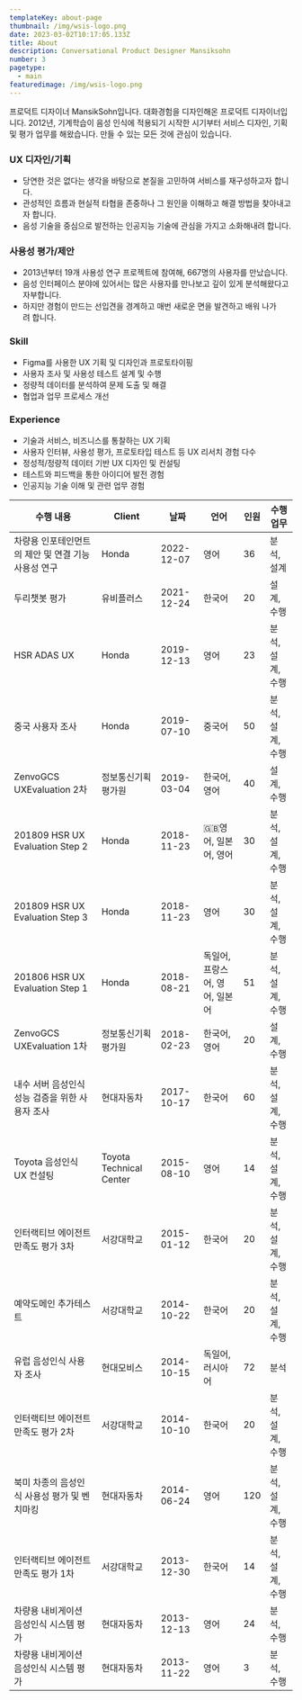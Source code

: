 ```yaml
---
templateKey: about-page
thumbnail: /img/wsis-logo.png
date: 2023-03-02T10:17:05.133Z
title: About
description: Conversational Product Designer Mansiksohn
number: 3
pagetype:
  - main
featuredimage: /img/wsis-logo.png
---
```


프로덕트 디자이너 MansikSohn입니다.
대화경험을 디자인해온 프로덕트 디자이너입니다. 2012년, 기계학습이 음성 인식에 적용되기 시작한 시기부터 서비스 디자인, 기획 및 평가 업무를 해왔습니다.
만들 수 있는 모든 것에 관심이 있습니다.

### UX 디자인/기획
- 당연한 것은 없다는 생각을 바탕으로 본질을 고민하여 서비스를 재구성하고자 합니다.
- 관성적인 흐름과 현실적 타협을 존중하나 그 원인을 이해하고 해결 방법을 찾아내고자 합니다.
- 음성 기술을 중심으로 발전하는 인공지능 기술에 관심을 가지고 소화해내려 합니다.

### 사용성 평가/제안
- 2013년부터 19개 사용성 연구 프로젝트에 참여해, 667명의 사용자를 만났습니다.
- 음성 인터페이스 분야에 있어서는 많은 사용자를 만나보고 깊이 있게 분석해왔다고 자부합니다.
- 하지만 경험이 만드는 선입견을 경계하고 매번 새로운 면을 발견하고 배워 나가려 합니다.

### Skill

- Figma를 사용한 UX 기획 및 디자인과 프로토타이핑
- 사용자 조사 및 사용성 테스트 설계 및 수행
- 정량적 데이터를 분석하여 문제 도출 및 해결
- 협업과 업무 프로세스 개선

### Experience

- 기술과 서비스, 비즈니스를 통찰하는 UX 기획
- 사용자 인터뷰, 사용성 평가, 프로토타입 테스트 등 UX 리서치 경험 다수
- 정성적/정량적 데이터 기반 UX 디자인 및 컨설팅
- 테스트와 피드백을 통한 아이디어 발전 경험
- 인공지능 기술 이해 및 관련 업무 경험

| 수행 내용 | Client | 날짜 | 언어 | 인원 | 수행 업무 |
| --- | --- | --- | --- | --- | --- |
| 차량용 인포테인먼트의 제안 및 연결 기능 사용성 연구 | Honda | 2022-12-07 | 영어 | 36 | 분석, 설계 |
| 두리챗봇 평가 | 유비플러스 | 2021-12-24 | 한국어 | 20 | 설계, 수행 |
| HSR ADAS UX | Honda | 2019-12-13 | 영어 | 23 | 분석, 설계, 수행 |
| 중국 사용자 조사 | Honda | 2019-07-10 | 중국어 | 50 | 분석, 설계, 수행 |
| ZenvoGCS UXEvaluation 2차 | 정보통신기획 평가원 | 2019-03-04 | 한국어, 영어 | 40 | 설계, 수행 |
| 201809 HSR UX Evaluation Step 2 | Honda | 2018-11-23 | 🇬🇧영어, 일본어, 영어 | 30 | 분석, 설계, 수행 |
| 201809 HSR UX Evaluation Step 3 | Honda | 2018-11-23 | 영어 | 30 | 분석, 설계, 수행 |
| 201806 HSR UX Evaluation Step 1 | Honda | 2018-08-21 | 독일어, 프랑스어, 영어, 일본어 | 51 | 분석,설계,수행 |
| ZenvoGCS UXEvaluation 1차 | 정보통신기획 평가원 | 2018-02-23 | 한국어, 영어 | 20 | 설계, 수행 |
| 내수 서버 음성인식 성능 검증을 위한 사용자 조사 | 현대자동차 | 2017-10-17 | 한국어 | 60 | 분석, 설계, 수행 |
| Toyota 음성인식 UX 컨설팅 | Toyota Technical Center | 2015-08-10 | 영어 | 14 | 분석, 설계, 수행 |
| 인터랙티브 에이전트 만족도 평가 3차 | 서강대학교 | 2015-01-12 | 한국어 | 20 | 분석, 설계, 수행 |
| 예약도메인 추가테스트 | 서강대학교 | 2014-10-22 | 한국어 | 20 | 분석, 설계, 수행 |
| 유럽 음성인식 사용자 조사 | 현대모비스 | 2014-10-15 | 독일어, 러시아어 | 72 | 분석 |
| 인터랙티브 에이전트 만족도 평가 2차 | 서강대학교 | 2014-10-10 | 한국어 | 20 | 분석, 설계, 수행 |
| 북미 차종의 음성인식 사용성 평가 및 벤치마킹 | 현대자동차 | 2014-06-24 | 영어 | 120 | 분석, 설계, 수행 |
| 인터랙티브 에이전트 만족도 평가 1차 | 서강대학교 | 2013-12-30 | 한국어 | 14 | 분석, 설계, 수행 |
| 차량용 내비게이션 음성인식 시스템 평가 | 현대자동차 | 2013-12-13 | 영어 | 24 | 분석, 수행 |
| 차량용 내비게이션 음성인식 시스템 평가 | 현대자동차 | 2013-11-22 | 영어 | 3 | 분석, 수행 |


